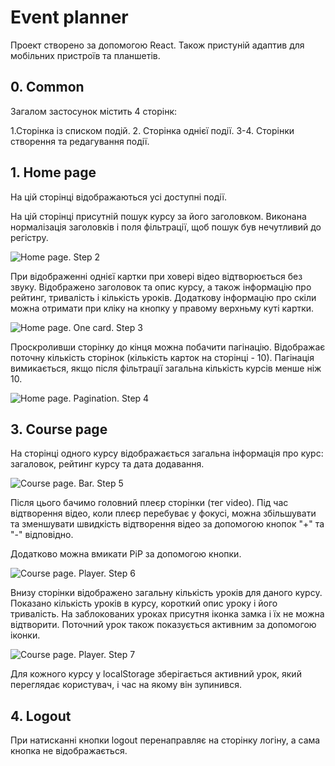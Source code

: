 # Event planner

Проект створено за допомогою React. Також пристуній адаптив для мобільних
пристроїв та планшетів.

## 0. Common

Загалом застосунок містить 4 сторінк:

1.Сторінка із списком подій. 2. Сторінка однієї події. 3-4. Сторінки створення
та редагування події.

## 1. Home page

На цій сторінці відображаються усі доступні події.

На цій сторінці присутній пошук курсу за його заголовком. Виконана нормалізація
заголовків і поля фільтрації, щоб пошук був нечутливий до регістру.

![Home page. Step 2](./assets/step2.png)

При відображенні однієї картки при ховері відео відтворюється без звуку.
Відображено заголовок та опис курсу, а також інформацію про рейтинг, тривалість
і кількість уроків. Додаткову інформацію про скіли можна отримати при кліку на
кнопку у правому верхньму куті картки.

![Home page. One card. Step 3](./assets/step3.png)

Проскроливши сторінку до кінця можна побачити пагінацію. Відображає поточну
кількість сторінок (кількість карток на сторінці - 10). Пагінація вимикається,
якщо після фільтрації загальна кількість курсів менше ніж 10.

![Home page. Pagination. Step 4](./assets/step4.png)

## 3. Course page

На сторінці одного курсу відображається загальна інформація про курс: загаловок,
рейтинг курсу та дата додавання.

![Course page. Bar. Step 5](./assets/step5.png)

Після цього бачимо головний плеєр сторінки (тег video). Під час відтворення
відео, коли плеєр перебуває у фокусі, можна збільшувати та зменшувати швидкість
відтворення відео за допомогою кнопок "+" та "-" відповідно.

Додатково можна вмикати PiP за допомогою кнопки.

![Course page. Player. Step 6](./assets/step6.png)

Внизу сторінки відображено загальну кількість уроків для даного курсу. Показано
кількість уроків в курсу, короткий опис уроку і його тривалість. На заблокованих
уроках присутня іконка замка і їх не можна відтворити. Поточний урок також
показується активним за допомогою іконки.

![Course page. Player. Step 7](./assets/step7.png)

Для кожного курсу у localStorage зберігається активний урок, який переглядає
користувач, і час на якому він зупинився.

## 4. Logout

При натисканні кнопки logout перенаправляє на сторінку логіну, а сама кнопка не
відображається.
